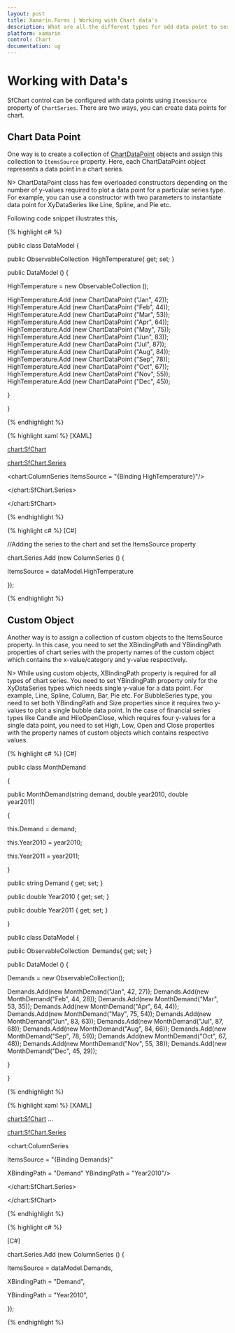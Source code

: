 ```yaml
---
layout: post
title: Xamarin.Forms | Working with Chart data's
description: What are all the different types for add data point to series in Essential Xamarin.forms.
platform: xamarin
control: Chart
documentation: ug
---
```


# Working with Data's

SfChart control can be configured with data points using `ItemsSource` property of `ChartSeries`. There are two ways, you can create data points for chart.

## Chart Data Point	

One way is to create a collection of [ChartDataPoint](http://help.syncfusion.com/cr/cref_files/xamarin/sfchart/Syncfusion.SfChart.XForms~Syncfusion.SfChart.XForms.ChartDataPoint.html#) objects and assign this collection to `ItemsSource` property. Here, each ChartDataPoint object represents a data point in a chart series.

N> ChartDataPoint class has few overloaded constructors depending on the number of y-values required to plot a data point for a particular series type. For example, you can use a constructor with two parameters to instantiate data point for XyDataSeries like Line, Spline, and Pie etc.

Following code snippet illustrates this,

{% highlight c# %}

public class DataModel
{
	
public ObservableCollection<ChartDataPoint>  HighTemperature{ get; set; }

public DataModel ()
{
	
HighTemperature = new ObservableCollection<ChartDataPoint> ();

HighTemperature.Add (new ChartDataPoint ("Jan", 42));
HighTemperature.Add (new ChartDataPoint ("Feb", 44));
HighTemperature.Add (new ChartDataPoint ("Mar", 53));
HighTemperature.Add (new ChartDataPoint ("Apr", 64));
HighTemperature.Add (new ChartDataPoint ("May", 75));
HighTemperature.Add (new ChartDataPoint ("Jun", 83));
HighTemperature.Add (new ChartDataPoint ("Jul", 87));
HighTemperature.Add (new ChartDataPoint ("Aug", 84));
HighTemperature.Add (new ChartDataPoint ("Sep", 78));
HighTemperature.Add (new ChartDataPoint ("Oct", 67));
HighTemperature.Add (new ChartDataPoint ("Nov", 55));
HighTemperature.Add (new ChartDataPoint ("Dec", 45));

}

}

{% endhighlight %}

{% highlight xaml %}
[XAML] 

<chart:SfChart>

<chart:SfChart.Series>

<chart:ColumnSeries ItemsSource = "{Binding HighTemperature}"/>

</chart:SfChart.Series> 

</chart:SfChart>

{% endhighlight %}

{% highlight c# %}
[C#]  

//Adding the series to the chart and set the ItemsSource property

chart.Series.Add (new ColumnSeries () {
	
ItemsSource = dataModel.HighTemperature

});

{% endhighlight %}

## Custom Object

Another way is to assign a collection of custom objects to the ItemsSource property. In this case, you need to set the XBindingPath and YBindingPath properties of chart series with the property names of the custom object which contains the x-value/category and y-value respectively.

N> While using custom objects, XBindingPath property is required for all types of chart series. You need to set YBindingPath property only for the XyDataSeries types which needs single y-value for a data point. For example, Line, Spline, Column, Bar, Pie etc.  For BubbleSeries type, you need to set both YBindingPath and Size properties since it requires two y-values to plot a single bubble data point. In the case of financial series types like Candle and HiloOpenClose, which requires four y-values for a single data point, you need to set High, Low, Open and Close properties with the property names of custom objects which contains respective values.

{% highlight c# %}
[C#]

public class MonthDemand

{

public MonthDemand(string demand, double year2010, double            
year2011)

{

this.Demand = demand;

this.Year2010 = year2010;

this.Year2011 = year2011;

}

public string Demand { get; set; }

public double Year2010 { get; set; }

public double Year2011 { get; set; }

}

public class DataModel
{
	
public ObservableCollection<MonthDemand>  Demands{ get; set; }

public DataModel ()
{

Demands = new ObservableCollection<MonthDemand>();

Demands.Add(new MonthDemand("Jan", 42, 27));
Demands.Add(new MonthDemand("Feb", 44, 28));
Demands.Add(new MonthDemand("Mar", 53, 35));
Demands.Add(new MonthDemand("Apr", 64, 44));
Demands.Add(new MonthDemand("May", 75, 54));
Demands.Add(new MonthDemand("Jun", 83, 63));
Demands.Add(new MonthDemand("Jul", 87, 68));
Demands.Add(new MonthDemand("Aug", 84, 66));
Demands.Add(new MonthDemand("Sep", 78, 59));
Demands.Add(new MonthDemand("Oct", 67, 48));
Demands.Add(new MonthDemand("Nov", 55, 38));
Demands.Add(new MonthDemand("Dec", 45, 29));

}

}   

{% endhighlight %}

{% highlight xaml %}
[XAML] 

<chart:SfChart>
...

<chart:SfChart.Series>

<chart:ColumnSeries

ItemsSource = "{Binding Demands}"  

XBindingPath = "Demand"   YBindingPath = "Year2010"/>

</chart:SfChart.Series>

</chart:SfChart>

{% endhighlight %}

{% highlight c# %}

[C#]  

chart.Series.Add (new ColumnSeries () {
	
ItemsSource = dataModel.Demands,

XBindingPath = "Demand",

YBindingPath = "Year2010",

});

{% endhighlight %}